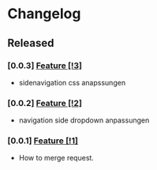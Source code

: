 # Changelog

## Released

### [0.0.3] [Feature [!3]](https://github.com/ElenaGhn/social-media/pull/3)

- sidenavigation css anapssungen


### [0.0.2] [Feature [!2]](https://github.com/ElenaGhn/social-media/pull/2)

- navigation side dropdown anpassungen

### [0.0.1] [Feature [!1]](https://github.com/ElenaGhn/social-media/pull/1)

- How to merge request.

